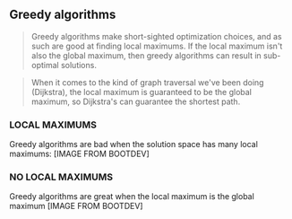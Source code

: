 ## Greedy algorithms
> Greedy algorithms make short-sighted optimization choices, and as such are good at finding local maximums. If the local maximum isn't also the global maximum, then greedy algorithms can result in sub-optimal solutions.

> When it comes to the kind of graph traversal we've been doing (Dijkstra), the local maximum is guaranteed to be the global maximum, so Dijkstra's can guarantee the shortest path.

### LOCAL MAXIMUMS
Greedy algorithms are bad when the solution space has many local maximums:
[IMAGE FROM BOOTDEV]

### NO LOCAL MAXIMUMS
Greedy algorithms are great when the local maximum is the global maximum
[IMAGE FROM BOOTDEV]
